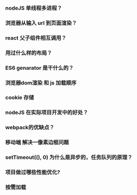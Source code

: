 ### nodeJS 单线程多进程？


### 浏览器从输入 url 到页面渲染？



### react 父子组件相互调用？


### 用过什么样的布局？


### ES6 genarator 是干什么的？


### 浏览器dom渲染 和 js 加载顺序



### cookie 存储


### nodeJS 在实际项目开发中的好处？


### webpack的优缺点？



### 移动端 解决一像素边框问题


### setTimeout((), 0) 为什么是异步的，任务队列的原理？


### 项目做过哪些性能优化?


### 按需加载



